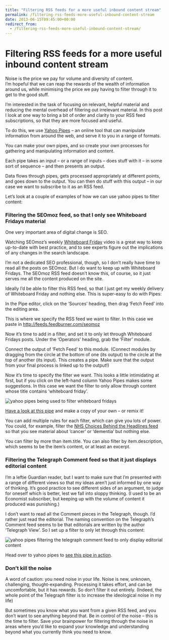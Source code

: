 ```yaml
---
title: "Filtering RSS feeds for a more useful inbound content stream"
permalink: /filtering-rss-feeds-more-useful-inbound-content-stream
date: 2013-06-15T09:45:00+00:00
redirect_from:
  - /filtering-rss-feeds-more-useful-inbound-content-stream/
---
```


# Filtering RSS feeds for a more useful inbound content stream

Noise is the price we pay for volume and diversity of content.  
I’m hopeful that we can reap the rewards of the wealth of information around us, while minimising the price we pay having to filter through it to get to the good stuff.

I’m interested in the task of focusing on relevant, helpful material and reducing the mental overhead of filtering out irrelevant material. In this post I look at one way to bring a bit of order and clarity to your RSS feed subscriptions, so that they are more focused and useful.

To do this, we use [Yahoo Pipes](http://pipes.yahoo.com/pipes/) – an online tool that can manipulate information from around the web, and serve it to you in a range of formats.

You can make your own pipes, and so create your own processes for gathering and manipulating information and content.

Each pipe takes an input – or a range of inputs – does stuff with it – in some sort of sequence – and then presents an output.

Data flows through pipes, gets processed appropriately at different points, and goes down to the output. You can then do stuff with this output – in our case we want to subscribe to it as an RSS feed.

Let’s look at a couple of examples of how we can use yahoo pipes to filter content:

### Filtering the SEOmoz feed, so that I only see Whiteboard Fridays material

One very important area of digital change is SEO.

Watching SEOmoz’s weekly [Whiteboard Friday](http://www.seomoz.org/blog/category/whiteboard-friday) video is a great way to keep up-to-date with best practice, and to see experts figure out the implications of any changes in the search landscape.

I’m not a dedicated SEO professional, though, so I don’t really have time to read all the posts on SEOmoz. But I do want to keep up with Whiteboard Fridays. The SEOmoz RSS feed doesn’t know this, of course, so it just serves me all the content produced on the site.

Ideally I’d be able to filter this RSS feed, so that I just get my weekly delivery of Whiteboard Friday and nothing else. This is super-easy to do with Pipes:

In the Pipe editor, click on the ‘Sources’ heading, then drag ‘Fetch Feed’ into the editing area.

This is where we specify the RSS feed we want to filter. In this case we paste in http://feeds.feedburner.com/seomoz

Now it’s time to add in a filter, and set it to only let through Whiteboard Fridays posts. Under the ‘Operators’ heading, grab the ‘Filter’ module.

Connect the output of ‘Fetch Feed’ to this module. (Connect modules by dragging from the circle at the bottom of one (its output) to the circle at the top of another (its input). This creates a pipe. Make sure that the output from your final process is linked up to the output!)

Now it’s time to specify the filter we want. This looks a little intimidating at first, but if you click on the left-hand column Yahoo Pipes makes some suggestions. In this case we want the filter to only allow through content whose title contains ‘whiteboard friday’.

![yahoo pipes being used to filter whiteboard fridays](Filtering%20RSS%20feeds%20for%20a%20more%20useful%20inbound%20content%20stream%20%E2%80%93%20Martin%20Lugton_files/yahoo-pipes-filtering-whiteboard-fridays.png)

[Have a look at this pipe](http://pipes.yahoo.com/pipes/pipe.info?_id=a55fecb80478269b76b19029d1dfaeeb) and make a copy of your own – or remix it!

You can add multiple rules for each filter, which can give you lots of power. You could, for example, filter the [NHS Choices Behind the Headlines feed](http://feeds.feedburner.com/nhschoicesbehindtheheadlines) so that you see material about ‘cancer’ or ‘dementia’ but nothing else.

You can filter by more than item.title. You can also filter by item.description, which seems to be the item’s content, or at least an excerpt.

### Filtering the Telegraph Comment feed so that it just displays editorial content

I’m a leftie Guardian reader, but I want to make sure that I’m presented with a range of different views so that my ideas aren’t just informed by one way of thinking. It’s good practice to see different sides of an argument, to judge for oneself which is better, lest we fall into sloppy thinking. (I used to be an Economist subscriber, but keeping up with the volume of content it produced was punishing.)

I don’t want to read all the Comment pieces in the Telegraph, though. I’d rather just read the editorial. The naming convention on the Telegraph’s Comment feed seems to be that editorials are written by the author ‘Telegraph View’. So I set up a filter to only let through this content:

![yahoo pipes filtering the telegraph comment feed to only display editorial content](Filtering%20RSS%20feeds%20for%20a%20more%20useful%20inbound%20content%20stream%20%E2%80%93%20Martin%20Lugton_files/yahoo-pipes-filtering-telegraph-comment-feed-to-just-display.png)

Head over to yahoo pipes to [see this pipe in action](http://pipes.yahoo.com/pipes/pipe.info?_id=079c8ada98ef396cb2e0b86aec4418dc).

### Don’t kill the noise

A word of caution: you need noise in your life. Noise is new, unknown, challenging, thought-expanding. Processing it takes effort, and can be uncomfortable, but it has rewards. So don’t filter it out entirely. (Indeed, the whole point of the Telegraph filter is to increase the ideological noise in my life)

But sometimes you know what you want from a given RSS feed, and you don’t want to see anything beyond that. Be in control of the noise – this is the time to filter. Save your brainpower for filtering through the noise in areas where you’d like to expand your knowledge and understanding beyond what you currently think you need to know.